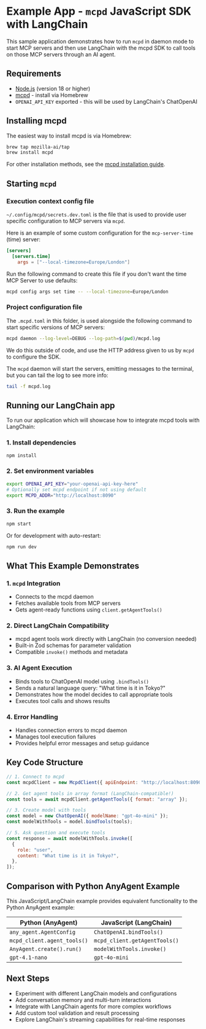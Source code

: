 # Example App - `mcpd` JavaScript SDK with LangChain

This sample application demonstrates how to run `mcpd` in daemon mode to start MCP servers and then use LangChain with the mcpd SDK to call tools on those MCP servers through an AI agent.

## Requirements

- [Node.js](https://nodejs.org/) (version 18 or higher)
- [mcpd](https://mozilla-ai.github.io/mcpd/installation/) - install via Homebrew
- `OPENAI_API_KEY` exported - this will be used by LangChain's ChatOpenAI

## Installing mcpd

The easiest way to install mcpd is via Homebrew:

```bash
brew tap mozilla-ai/tap
brew install mcpd
```

For other installation methods, see the [mcpd installation guide](https://mozilla-ai.github.io/mcpd/installation/).

## Starting `mcpd`

### Execution context config file

`~/.config/mcpd/secrets.dev.toml` is the file that is used to provide user specific configuration to MCP servers via `mcpd`.

Here is an example of some custom configuration for the `mcp-server-time` (time) server:

```toml
[servers]
  [servers.time]
    args = ["--local-timezone=Europe/London"]
```

Run the following command to create this file if you don't want the time MCP Server to use defaults:

```bash
mcpd config args set time -- --local-timezone=Europe/London
```

### Project configuration file

The `.mcpd.toml` in this folder, is used alongside the following command to start specific versions of MCP servers:

```bash
mcpd daemon --log-level=DEBUG --log-path=$(pwd)/mcpd.log
```

We do this outside of code, and use the HTTP address given to us by `mcpd` to configure the SDK.

The `mcpd` daemon will start the servers, emitting messages to the terminal, but you can tail the log to see more info:

```bash
tail -f mcpd.log
```

## Running our LangChain app

To run our application which will showcase how to integrate mcpd tools with LangChain:

### 1. Install dependencies

```bash
npm install
```

### 2. Set environment variables

```bash
export OPENAI_API_KEY="your-openai-api-key-here"
# Optionally set mcpd endpoint if not using default
export MCPD_ADDR="http://localhost:8090"
```

### 3. Run the example

```bash
npm start
```

Or for development with auto-restart:

```bash
npm run dev
```

## What This Example Demonstrates

### 1. `mcpd` Integration

- Connects to the mcpd daemon
- Fetches available tools from MCP servers
- Gets agent-ready functions using `client.getAgentTools()`

### 2. Direct LangChain Compatibility

- mcpd agent tools work directly with LangChain (no conversion needed)
- Built-in Zod schemas for parameter validation
- Compatible `invoke()` methods and metadata

### 3. AI Agent Execution

- Binds tools to ChatOpenAI model using `.bindTools()`
- Sends a natural language query: "What time is it in Tokyo?"
- Demonstrates how the model decides to call appropriate tools
- Executes tool calls and shows results

### 4. Error Handling

- Handles connection errors to mcpd daemon
- Manages tool execution failures
- Provides helpful error messages and setup guidance

## Key Code Structure

```javascript
// 1. Connect to mcpd
const mcpdClient = new McpdClient({ apiEndpoint: "http://localhost:8090" });

// 2. Get agent tools in array format (LangChain-compatible!)
const tools = await mcpdClient.getAgentTools({ format: "array" });

// 3. Create model with tools
const model = new ChatOpenAI({ modelName: "gpt-4o-mini" });
const modelWithTools = model.bindTools(tools);

// 5. Ask question and execute tools
const response = await modelWithTools.invoke([
  {
    role: "user",
    content: "What time is it in Tokyo?",
  },
]);
```

## Comparison with Python AnyAgent Example

This JavaScript/LangChain example provides equivalent functionality to the Python AnyAgent example:

| Python (AnyAgent)           | JavaScript (LangChain)        |
| --------------------------- | ----------------------------- |
| `any_agent.AgentConfig`     | `ChatOpenAI.bindTools()`      |
| `mcpd_client.agent_tools()` | `mcpd_client.getAgentTools()` |
| `AnyAgent.create().run()`   | `modelWithTools.invoke()`     |
| `gpt-4.1-nano`              | `gpt-4o-mini`                 |

## Next Steps

- Experiment with different LangChain models and configurations
- Add conversation memory and multi-turn interactions
- Integrate with LangChain agents for more complex workflows
- Add custom tool validation and result processing
- Explore LangChain's streaming capabilities for real-time responses
